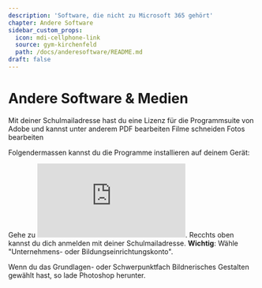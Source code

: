 ```yaml
---
description: 'Software, die nicht zu Microsoft 365 gehört'
chapter: Andere Software
sidebar_custom_props:
  icon: mdi-cellphone-link
  source: gym-kirchenfeld
  path: /docs/anderesoftware/README.md
draft: false
---
```


# Andere Software & Medien

Mit deiner Schulmailadresse hast du eine Lizenz für die Programmsuite von Adobe und kannst unter anderem
PDF bearbeiten
Filme schneiden
Fotos bearbeiten

Folgendermassen kannst du die Programme installieren auf deinem Gerät:

Gehe zu ![Adobe Creatie Cloud](https://www.adobe.com/ch_de/creativecloud/business.html). Recchts oben kannst du dich anmelden mit deiner Schulmailadresse.
**Wichtig**: Wähle "Unternehmens- oder Bildungseinrichtungskonto".

Wenn du das Grundlagen- oder Schwerpunktfach Bildnerisches Gestalten gewählt hast, so lade Photoshop herunter.

